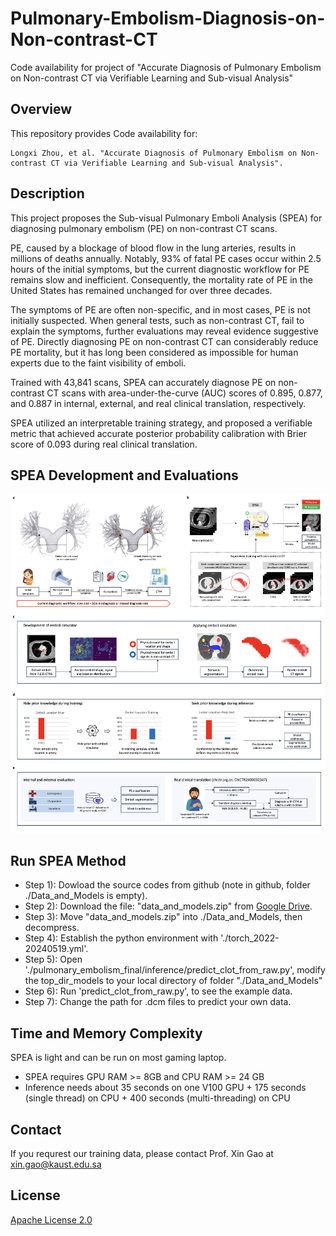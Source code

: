 # Pulmonary-Embolism-Diagnosis-on-Non-contrast-CT
Code availability for project of "Accurate Diagnosis of Pulmonary Embolism on Non-contrast CT via Verifiable Learning and Sub-visual Analysis"

## Overview
This repository provides Code availability for:
```
Longxi Zhou, et al. "Accurate Diagnosis of Pulmonary Embolism on Non-contrast CT via Verifiable Learning and Sub-visual Analysis".
```

## Description
This project proposes the Sub-visual Pulmonary Emboli Analysis (SPEA) for diagnosing pulmonary embolism (PE) on non-contrast CT scans. 

PE, caused by a blockage of blood flow in the lung arteries, results in millions of deaths annually. Notably, 93% of fatal PE cases occur within 2.5 hours of the initial symptoms, but the current diagnostic workflow for PE remains slow and inefficient. Consequently, the mortality rate of PE in the United States has remained unchanged for over three decades.

The symptoms of PE are often non-specific, and in most cases, PE is not initially suspected. When general tests, such as non-contrast CT, fail to explain the symptoms, further evaluations may reveal evidence suggestive of PE. Directly diagnosing PE on non-contrast CT can considerably reduce PE mortality, but it has long been considered as impossible for human experts due to the faint visibility of emboli.

Trained with 43,841 scans, SPEA can accurately diagnose PE on non-contrast CT scans with area-under-the-curve (AUC) scores of 0.895, 0.877, and 0.887 in internal, external, and real clinical translation, respectively. 

SPEA utilized an interpretable training strategy, and proposed a verifiable metric that achieved accurate posterior probability calibration with Brier score of 0.093 during real clinical translation.



## SPEA Development and Evaluations
<div align="center">
  <img src="./github_resources/Figure 1.png" width=1200>
</div>

## Run SPEA Method
- Step 1): Dowload the source codes from github (note in github, folder ./Data_and_Models is empty).
- Step 2): Download the file: "data_and_models.zip" from [Google Drive](https://drive.google.com/file/d/1QqhQwuZklHq2sY3fs3F7hgbriHCOJ6m2/view?usp=drive_link).
- Step 3): Move "data_and_models.zip" into ./Data_and_Models, then decompress.
- Step 4): Establish the python environment with './torch_2022-20240519.yml'.
- Step 5): Open './pulmonary_embolism_final/inference/predict_clot_from_raw.py', modify the top_dir_models to your local directory of folder "./Data_and_Models"
- Step 6): Run 'predict_clot_from_raw.py', to see the example data.
- Step 7): Change the path for .dcm files to predict your own data.

## Time and Memory Complexity
SPEA is light and can be run on most gaming laptop.
- SPEA requires GPU RAM >= 8GB and CPU RAM >= 24 GB
- Inference needs about 35 seconds on one V100 GPU + 175 seconds (single thread) on CPU + 400 seconds (multi-threading) on CPU

## Contact
If you requrest our training data, please contact Prof. Xin Gao at xin.gao@kaust.edu.sa

## License
[Apache License 2.0](https://github.com/LongxiZhou/Pulmonary-Embolism-Diagnosis-on-Non-contrast-CT/blob/main/LICENSE)
